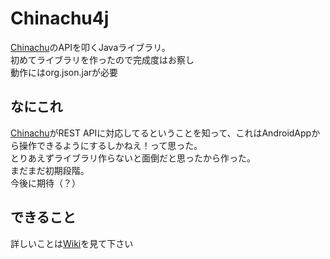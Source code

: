 # Chinachu4j
[Chinachu](https://github.com/kanreisa/Chinachu/)のAPIを叩くJavaライブラリ。  
初めてライブラリを作ったので完成度はお察し  
動作にはorg.json.jarが必要

## なにこれ
[Chinachu](https://github.com/kanreisa/Chinachu/)がREST APIに対応してるということを知って、これはAndroidAppから操作できるようにするしかねえ！って思った。  
とりあえずライブラリ作らないと面倒だと思ったから作った。  
まだまだ初期段階。  
今後に期待（？）

## できること
詳しいことは[Wiki](https://github.com/sugtao4423/Chinachu4j/wiki)を見て下さい
